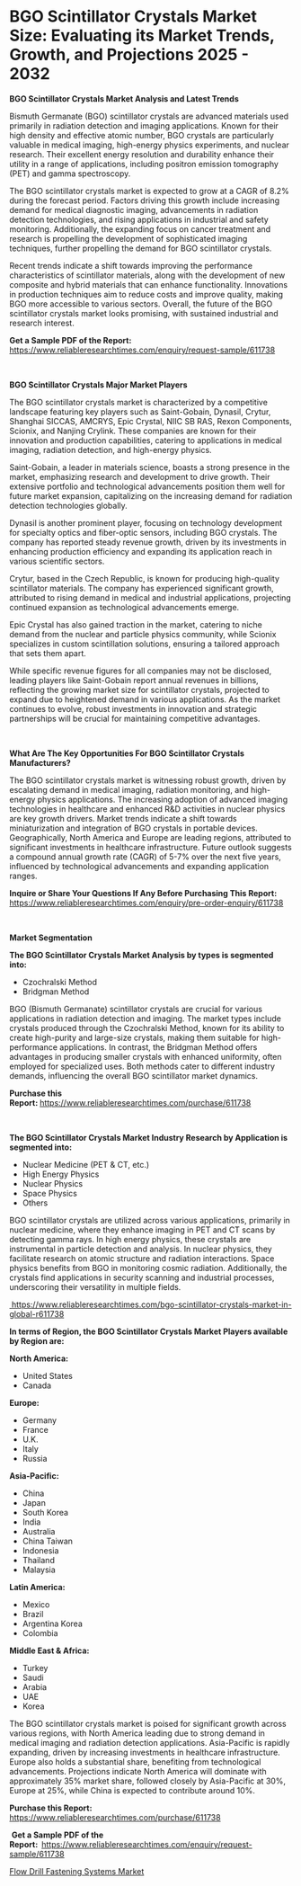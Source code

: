 <p><h1>BGO Scintillator Crystals Market Size: Evaluating its Market Trends, Growth, and Projections 2025 - 2032</h1></p><p><strong>BGO Scintillator Crystals Market Analysis and Latest Trends</strong></p>
<p><p>Bismuth Germanate (BGO) scintillator crystals are advanced materials used primarily in radiation detection and imaging applications. Known for their high density and effective atomic number, BGO crystals are particularly valuable in medical imaging, high-energy physics experiments, and nuclear research. Their excellent energy resolution and durability enhance their utility in a range of applications, including positron emission tomography (PET) and gamma spectroscopy.</p><p>The BGO scintillator crystals market is expected to grow at a CAGR of 8.2% during the forecast period. Factors driving this growth include increasing demand for medical diagnostic imaging, advancements in radiation detection technologies, and rising applications in industrial and safety monitoring. Additionally, the expanding focus on cancer treatment and research is propelling the development of sophisticated imaging techniques, further propelling the demand for BGO scintillator crystals.</p><p>Recent trends indicate a shift towards improving the performance characteristics of scintillator materials, along with the development of new composite and hybrid materials that can enhance functionality. Innovations in production techniques aim to reduce costs and improve quality, making BGO more accessible to various sectors. Overall, the future of the BGO scintillator crystals market looks promising, with sustained industrial and research interest.</p></p>
<p><strong>Get a Sample PDF of the Report:&nbsp;</strong> <a href="https://www.reliableresearchtimes.com/enquiry/request-sample/611738?utm_campaign=3358&utm_medium=2&utm_source=Github&utm_content=ia&utm_term=23032025&utm_id=bgo-scintillator-crystals">https://www.reliableresearchtimes.com/enquiry/request-sample/611738</a></p>
<p>&nbsp;</p>
<p><strong>BGO Scintillator Crystals Major Market Players</strong></p>
<p><p>The BGO scintillator crystals market is characterized by a competitive landscape featuring key players such as Saint-Gobain, Dynasil, Crytur, Shanghai SICCAS, AMCRYS, Epic Crystal, NIIC SB RAS, Rexon Components, Scionix, and Nanjing Crylink. These companies are known for their innovation and production capabilities, catering to applications in medical imaging, radiation detection, and high-energy physics.</p><p>Saint-Gobain, a leader in materials science, boasts a strong presence in the market, emphasizing research and development to drive growth. Their extensive portfolio and technological advancements position them well for future market expansion, capitalizing on the increasing demand for radiation detection technologies globally.</p><p>Dynasil is another prominent player, focusing on technology development for specialty optics and fiber-optic sensors, including BGO crystals. The company has reported steady revenue growth, driven by its investments in enhancing production efficiency and expanding its application reach in various scientific sectors.</p><p>Crytur, based in the Czech Republic, is known for producing high-quality scintillator materials. The company has experienced significant growth, attributed to rising demand in medical and industrial applications, projecting continued expansion as technological advancements emerge.</p><p>Epic Crystal has also gained traction in the market, catering to niche demand from the nuclear and particle physics community, while Scionix specializes in custom scintillation solutions, ensuring a tailored approach that sets them apart.</p><p>While specific revenue figures for all companies may not be disclosed, leading players like Saint-Gobain report annual revenues in billions, reflecting the growing market size for scintillator crystals, projected to expand due to heightened demand in various applications. As the market continues to evolve, robust investments in innovation and strategic partnerships will be crucial for maintaining competitive advantages.</p></p>
<p>&nbsp;</p>
<p><strong>What Are The Key Opportunities For BGO Scintillator Crystals Manufacturers?</strong></p>
<p><p>The BGO scintillator crystals market is witnessing robust growth, driven by escalating demand in medical imaging, radiation monitoring, and high-energy physics applications. The increasing adoption of advanced imaging technologies in healthcare and enhanced R&D activities in nuclear physics are key growth drivers. Market trends indicate a shift towards miniaturization and integration of BGO crystals in portable devices. Geographically, North America and Europe are leading regions, attributed to significant investments in healthcare infrastructure. Future outlook suggests a compound annual growth rate (CAGR) of 5-7% over the next five years, influenced by technological advancements and expanding application ranges.</p></p>
<p><strong>Inquire or Share Your Questions If Any Before Purchasing This Report:</strong> <a href="https://www.reliableresearchtimes.com/enquiry/pre-order-enquiry/611738?utm_campaign=3358&utm_medium=2&utm_source=Github&utm_content=ia&utm_term=23032025&utm_id=bgo-scintillator-crystals">https://www.reliableresearchtimes.com/enquiry/pre-order-enquiry/611738</a></p>
<p>&nbsp;</p>
<p><strong>Market Segmentation</strong></p>
<p><strong>The BGO Scintillator Crystals Market Analysis by types is segmented into:</strong></p>
<p><ul><li>Czochralski Method</li><li>Bridgman Method</li></ul></p>
<p><p>BGO (Bismuth Germanate) scintillator crystals are crucial for various applications in radiation detection and imaging. The market types include crystals produced through the Czochralski Method, known for its ability to create high-purity and large-size crystals, making them suitable for high-performance applications. In contrast, the Bridgman Method offers advantages in producing smaller crystals with enhanced uniformity, often employed for specialized uses. Both methods cater to different industry demands, influencing the overall BGO scintillator market dynamics.</p></p>
<p><strong>Purchase this Report:&nbsp;</strong><a href="https://www.reliableresearchtimes.com/purchase/611738?utm_campaign=3358&utm_medium=2&utm_source=Github&utm_content=ia&utm_term=23032025&utm_id=bgo-scintillator-crystals">https://www.reliableresearchtimes.com/purchase/611738</a></p>
<p>&nbsp;</p>
<p><strong>The BGO Scintillator Crystals Market Industry Research by Application is segmented into:</strong></p>
<p><ul><li>Nuclear Medicine (PET & CT, etc.)</li><li>High Energy Physics</li><li>Nuclear Physics</li><li>Space Physics</li><li>Others</li></ul></p>
<p><p>BGO scintillator crystals are utilized across various applications, primarily in nuclear medicine, where they enhance imaging in PET and CT scans by detecting gamma rays. In high energy physics, these crystals are instrumental in particle detection and analysis. In nuclear physics, they facilitate research on atomic structure and radiation interactions. Space physics benefits from BGO in monitoring cosmic radiation. Additionally, the crystals find applications in security scanning and industrial processes, underscoring their versatility in multiple fields.</p></p>
<p><a href="https://www.reliableresearchtimes.com/bgo-scintillator-crystals-market-in-global-r611738?utm_campaign=3358&utm_medium=2&utm_source=Github&utm_content=ia&utm_term=23032025&utm_id=bgo-scintillator-crystals">&nbsp;https://www.reliableresearchtimes.com/bgo-scintillator-crystals-market-in-global-r611738</a></p>
<p><strong>In terms of Region, the BGO Scintillator Crystals Market Players available by Region are:</strong></p>
<p>
    <p> <strong> North America: </strong>
        <ul>
            <li>United States</li>
            <li>Canada</li>
        </ul>
        </p> 
    <p> <strong> Europe: </strong>
        <ul>
            <li>Germany</li>
            <li>France</li>
            <li>U.K.</li>
            <li>Italy</li>
            <li>Russia</li>
        </ul>
        </p> 
    <p> <strong> Asia-Pacific: </strong>
        <ul>
            <li>China</li>
            <li>Japan</li>
            <li>South Korea</li>
            <li>India</li>
            <li>Australia</li>
            <li>China Taiwan</li>
            <li>Indonesia</li>
            <li>Thailand</li>
            <li>Malaysia</li>
        </ul>
        </p> 
    <p> <strong> Latin America: </strong>
        <ul>
            <li>Mexico</li>
            <li>Brazil</li>
            <li>Argentina Korea</li>
            <li>Colombia</li>
        </ul>
        </p> 
    <p> <strong> Middle East & Africa: </strong>
        <ul>
            <li>Turkey</li>
            <li>Saudi</li>
            <li>Arabia</li>
            <li>UAE</li>
            <li>Korea</li>
        </ul>
    </p>
    </p>
<p><p>The BGO scintillator crystals market is poised for significant growth across various regions, with North America leading due to strong demand in medical imaging and radiation detection applications. Asia-Pacific is rapidly expanding, driven by increasing investments in healthcare infrastructure. Europe also holds a substantial share, benefiting from technological advancements. Projections indicate North America will dominate with approximately 35% market share, followed closely by Asia-Pacific at 30%, Europe at 25%, while China is expected to contribute around 10%.</p></p>
<p><strong>Purchase this Report: </strong><a href="https://www.reliableresearchtimes.com/purchase/611738?utm_campaign=3358&utm_medium=2&utm_source=Github&utm_content=ia&utm_term=23032025&utm_id=bgo-scintillator-crystals">https://www.reliableresearchtimes.com/purchase/611738</a></p>
<p>&nbsp;<strong>Get a Sample PDF of the Report:&nbsp;&nbsp;</strong><a href="https://www.reliableresearchtimes.com/enquiry/request-sample/611738?utm_campaign=3358&utm_medium=2&utm_source=Github&utm_content=ia&utm_term=23032025&utm_id=bgo-scintillator-crystals">https://www.reliableresearchtimes.com/enquiry/request-sample/611738</a></p>
<p><strong></strong></p>
<p><p><a href="https://github.com/rigelciara0p/Market-Research-Report-List-1/blob/main/flow-drill-fastening-systems-market.md?utm_campaign=3358&utm_medium=2&utm_source=Github&utm_content=ia&utm_term=23032025&utm_id=bgo-scintillator-crystals">Flow Drill Fastening Systems Market</a></p></p>